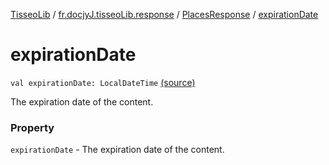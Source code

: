[TisseoLib](../../index.md) / [fr.docjyJ.tisseoLib.response](../index.md) / [PlacesResponse](index.md) / [expirationDate](./expiration-date.md)

# expirationDate

`val expirationDate: LocalDateTime` [(source)](https://github.com/docjyj/tisseoLib/tree/master/src/main/kotlin/fr/docjyJ/tisseoLib/response/PlacesResponse.kt#L18)

The expiration date of the content.

### Property

`expirationDate` - The expiration date of the content.